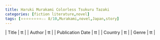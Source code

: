 ```yaml
---
title: Haruki Murakami Colorless Tsukuru Tazaki
categories: [fiction literature,novel]
tags: [⭐⭐⭐⭐⭐⭐⭐⭐☆☆ 8/10,Murakami,novel,Japan,story]
---
```

        
| Title | tt |
| Author | tt  |
| Publication Date | tt   |
| Country | tt |
| Genre | tt  |
        